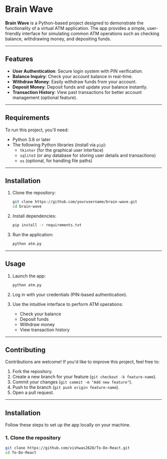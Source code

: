 # Brain Wave

**Brain Wave** is a Python-based project designed to demonstrate the functionality of a virtual ATM application. The app provides a simple, user-friendly interface for simulating common ATM operations such as checking balance, withdrawing money, and depositing funds.

---

## Features

- **User Authentication**: Secure login system with PIN verification.
- **Balance Inquiry**: Check your account balance in real-time.
- **Withdraw Money**: Easily withdraw funds from your account.
- **Deposit Money**: Deposit funds and update your balance instantly.
- **Transaction History**: View past transactions for better account management (optional feature).

---

## Requirements

To run this project, you'll need:

- Python 3.8 or later
- The following Python libraries (install via `pip`):
  - `tkinter` (for the graphical user interface)
  - `sqlite3` (or any database for storing user details and transactions)
  - `os` (optional, for handling file paths)
  
---

## Installation

1. Clone the repository:
   ```bash
   git clone https://github.com/yourusername/brain-wave.git
   cd brain-wave
   ```

2. Install dependencies:
   ```bash
   pip install -r requirements.txt
   ```

3. Run the application:
   ```bash
   python atm.py
   ```

---

## Usage

1. Launch the app:
   ```bash
   python atm.py
   ```

2. Log in with your credentials (PIN-based authentication).

3. Use the intuitive interface to perform ATM operations:
   - Check your balance
   - Deposit funds
   - Withdraw money
   - View transaction history

---

## Contributing

Contributions are welcome! If you'd like to improve this project, feel free to:

1. Fork the repository.
2. Create a new branch for your feature (`git checkout -b feature-name`).
3. Commit your changes (`git commit -m "Add new feature"`).
4. Push to the branch (`git push origin feature-name`).
5. Open a pull request.

---


## Installation

Follow these steps to set up the app locally on your machine.

### 1. Clone the repository

```bash
git clone https://github.com/vishwas2628/To-Do-React.git
cd To-Do-React
```
